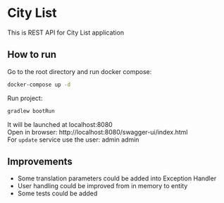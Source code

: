 # City List

This is REST API for City List application

## How to run

Go to the root directory and run docker compose:
```sh
docker-compose up -d
```
Run project:
```sh
gradlew bootRun
```

It will be launched at localhost:8080 <br/>
Open in browser: http://localhost:8080/swagger-ui/index.html <br/>
For `update` service use the user: admin admin


## Improvements

* Some translation parameters could be added into Exception Handler
* User handling could be improved from in memory to entity
* Some tests could be added